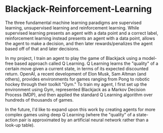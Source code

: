 # Blackjack-Reinforcement-Learning

The three fundamental machine learning paradigms are supervised learning, unsupervised learning and reinforcement learning. While supervised learning presents an agent with a data point and a correct label, reinforcement learning instead presents an agent with a data point, allows the agent to make a decision, and then later rewards/penalizes the agent based off of that and later decisions.

 

In my project, I train an agent to play the game of Blackjack using a model-free based approach called Q Learning. Q Learning learns the "quality" of a certain move given a current state, in terms of its expected discounted return. OpenAI, a recent development of Elon Musk, Sam Altman (and others), provides environments for games ranging from Pong to robotic hockey through their toolkit "Gym."  To train my agent, I first set up the environment using Gym, represented Blackjack as a Markov Decision Process (MDP), and then applied the standard Q Learning algorithm over hundreds of thousands of games. 

 

In the future, I'd like to expand upon this work by creating agents for more complex games using deep Q Learning (where the "quality" of a state-action pair is approximated by an artificial neural network rather than a look-up table).
